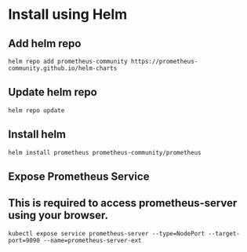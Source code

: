 # Install using Helm

## Add helm repo

`helm repo add prometheus-community https://prometheus-community.github.io/helm-charts`

## Update helm repo

`helm repo update`

## Install helm 

`helm install prometheus prometheus-community/prometheus`

## Expose Prometheus Service

## This is required to access prometheus-server using your browser.

`kubectl expose service prometheus-server --type=NodePort --target-port=9090 --name=prometheus-server-ext`

